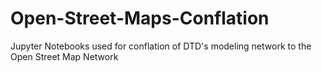 # Open-Street-Maps-Conflation
Jupyter Notebooks used for conflation of DTD's modeling network to the Open Street Map Network
